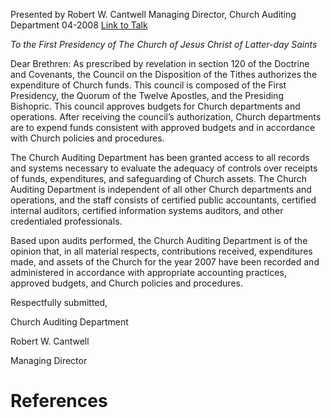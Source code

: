 Presented by Robert W. Cantwell
Managing Director, Church Auditing Department
04-2008
[Link to Talk](https://www.churchofjesuschrist.org/study/general-conference/2008/04/church-auditing-department-report-2007?lang=eng)

_To the First Presidency of The Church of Jesus Christ of Latter-day Saints_

Dear Brethren: As prescribed by revelation in section 120 of the Doctrine and Covenants, the Council on the Disposition of the Tithes authorizes the expenditure of Church funds. This council is composed of the First Presidency, the Quorum of the Twelve Apostles, and the Presiding Bishopric. This council approves budgets for Church departments and operations. After receiving the council’s authorization, Church departments are to expend funds consistent with approved budgets and in accordance with Church policies and procedures.

The Church Auditing Department has been granted access to all records and systems necessary to evaluate the adequacy of controls over receipts of funds, expenditures, and safeguarding of Church assets. The Church Auditing Department is independent of all other Church departments and operations, and the staff consists of certified public accountants, certified internal auditors, certified information systems auditors, and other credentialed professionals.

Based upon audits performed, the Church Auditing Department is of the opinion that, in all material respects, contributions received, expenditures made, and assets of the Church for the year 2007 have been recorded and administered in accordance with appropriate accounting practices, approved budgets, and Church policies and procedures.



Respectfully submitted,

Church Auditing Department

Robert W. Cantwell

Managing Director

# References
